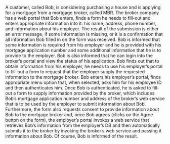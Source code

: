 A customer, called Bob, is considering purchasing a house and is applying for a mortgage from a mortgage broker, called
MBR. The broker company has a web portal that Bob enters, finds a form he needs to fill-out and enters appropriate
information into it: his name, address, phone number, and information about his employer. The result of the submission is
either an error message, if some information is missing, or it is a confirmation that all information Bob filled in on the form
was received. Bob is informed that some information is required from his employer and he is provided with his mortgage
application number and some additional information that he is to provide to the employer. Bob is also informed that he can
login into the broker’s portal and view the status of his application.
Bob finds out that to obtain information from his employer, he needs to use his employer’s portal to fill-out a form to
request that the employer supply the requested information to the mortgage broker. Bob enters his employer’s portal, finds
appropriate menu option that, when selected, asks him for his employee ID and then authenticates him. Once Bob is
authenticated, he is asked to fill-out a form to supply information provided by the broker, which includes Bob’s mortgage
application number and address of the broker’s web service that is to be used by the employer to submit information about
Bob. Furthermore, the form also requests consent to provide information about Bob to the mortgage broker and, once Bob
agrees (clicks on the Agree button on the form), the employer’s portal invokes a web service that retrieves Bob’s
information from the employer’s DB and then automatically submits it to the broker by invoking the broker’s web service
and passing it information about Bob. Of course, Bob is informed of the result.
